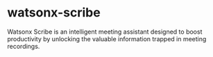 # watsonx-scribe
Watsonx Scribe is an intelligent meeting assistant designed to boost productivity by unlocking the valuable information trapped in meeting recordings.

